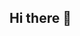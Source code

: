 ## Hi there 👋

<!--
**chioguh/chioguh** is a ✨ _special_ ✨ repository because its `README.md` (this file) appears on your GitHub profile.

Here are some ideas to get you started:

- 🔭 I’m currently working on my Master's in Library Science.
- 🌱 I’m currently learning about library programming and data curation.
- 🤔 I’m looking for advice on earning a teaching certification.
- 💬 Ask me about what I'm reading.
- 📫 How to reach me: co473@drexel.edu
- 😄 Pronouns: they/them
- ⚡ Fun fact: I'm a classically trained vocalist.
-->
